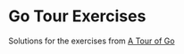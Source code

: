 # Go Tour Exercises

Solutions for the exercises from [A Tour of Go](https://tour.golang.org/welcome/1)